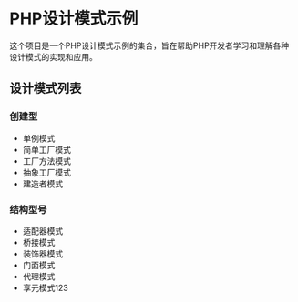 # PHP设计模式示例

这个项目是一个PHP设计模式示例的集合，旨在帮助PHP开发者学习和理解各种设计模式的实现和应用。

## 设计模式列表

### 创建型
- 单例模式
- 简单工厂模式
- 工厂方法模式
- 抽象工厂模式
- 建造者模式

### 结构型号
- 适配器模式
- 桥接模式
- 装饰器模式
- 门面模式
- 代理模式
- 享元模式123